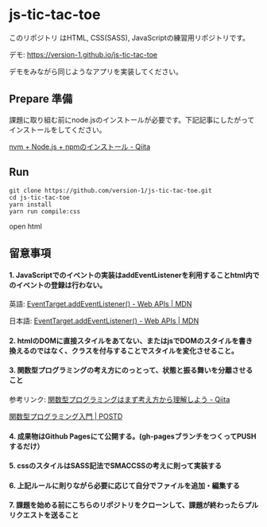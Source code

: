 # js-tic-tac-toe

このリポジトリ はHTML, CSS(SASS), JavaScriptの練習用リポジトリです。

デモ: https://version-1.github.io/js-tic-tac-toe

デモをみながら同じようなアプリを実装してください。

## Prepare 準備

課題に取り組む前にnode.jsのインストールが必要です。下記記事にしたがってインストールをしてください。


[nvm +  Node.js + npmのインストール - Qiita](https://qiita.com/sansaisoba/items/242a8ba95bf70ba179d3#mac%E3%81%AE%E5%A0%B4%E5%90%88)


## Run

```
git clone https://github.com/version-1/js-tic-tac-toe.git
cd js-tic-tac-toe
yarn install
yarn run compile:css
```

open html

## 留意事項

#### 1. JavaScriptでのイベントの実装はaddEventListenerを利用することhtml内でのイベントの登録は行わない。

英語: [EventTarget.addEventListener() - Web APIs | MDN](https://developer.mozilla.org/en-US/docs/Web/API/EventTarget/addEventListener)

日本語: [EventTarget.addEventListener() - Web APIs | MDN](https://developer.mozilla.org/ja/docs/Web/API/EventTarget/addEventListener)

#### 2. htmlのDOMに直接スタイルをあてない、またはjsでDOMのスタイルを書き換えるのではなく、クラスを付与することでスタイルを変化させること。

#### 3. 関数型プログラミングの考え方にのっとって、状態と振る舞いを分離させること

参考リンク:
[関数型プログラミングはまず考え方から理解しよう - Qiita](https://qiita.com/stkdev/items/5c021d4e5d54d56b927c)

[関数型プログラミング入門 | POSTD](https://postd.cc/an-introduction-to-functional-programming/)

#### 4. 成果物はGithub Pagesにて公開する。(gh-pagesブランチをつくってPUSHするだけ）
#### 5. cssのスタイルはSASS記法でSMACCSSの考えに則って実装する
#### 6. 上記ルールに則りながら必要に応じて自分でファイルを追加・編集する
#### 7. 課題を始める前にこちらのリポジトリをクローンして、課題が終わったらプルリクエストを送ること

